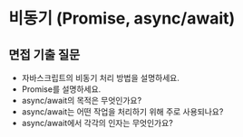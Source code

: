# 비동기 (Promise, async/await)

## 면접 기출 질문

- 자바스크립트의 비동기 처리 방법을 설명하세요.
- Promise를 설명하세요.
- async/await의 목적은 무엇인가요?
- async/await는 어떤 작업을 처리하기 위해 주로 사용되나요?
- async/await에서 각각의 인자는 무엇인가요?
